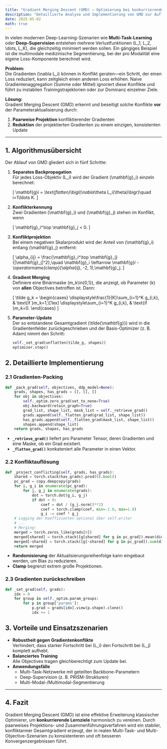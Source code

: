 ```yaml
---
title: "Gradient Merging Descent (GMD) – Optimierung bei konkurrierenden Lernzielen"
description: "Detaillierte Analyse und Implementierung von GMD zur Auflösung von Gradientenkonflikten im Multi-Objective- und Multi-Task-Learning."
date: 2025-05-02
math: true
---
```


In vielen modernen Deep-Learning-Szenarien wie **Multi-Task-Learning** oder **Deep-Supervision** entstehen mehrere Verlustfunktionen \(L_1, L_2, \dots, L_K\), die gleichzeitig minimiert werden sollen. Ein gängiges Beispiel ist die multimodale medizinische Segmentierung, bei der pro Modalität eine eigene Loss-Komponente berechnet wird. 

**Problem:**  
Die Gradienten \(\nabla L_i\) können in Konflikt geraten—ein Schritt, der einen Loss reduziert, kann zeitgleich einen anderen Loss erhöhen. Naive Gradientenaggregation (Summe oder Mittel) ignoriert diese Konflikte und führt zu instabilen Trainingstrajektorien oder zur Dominanz einzelner Ziele.

**Lösung:**  
Gradient Merging Descent (GMD) erkennt und beseitigt solche Konflikte **vor** der Parameteraktualisierung durch:

1. **Paarweise Projektion** konfliktierender Gradienten  
2. **Reduktion** der projektierten Gradienten zu einem einzigen, konsistenten Update  

---

## 1. Algorithmusübersicht

Der Ablauf von GMD gliedert sich in fünf Schritte:

1. **Separates Backpropagation**  
   Für jedes Loss-Objektiv \(L_i\) wird der Gradient \(\mathbf{g}_i\) einzeln berechnet:

   \[
   \mathbf{g}_i = \text{flatten}\bigl(\nabla_\theta L_i(\theta)\bigr)\quad i=1\ldots K.
   \]

2. **Konflikterkennung**  
   Zwei Gradienten \(\mathbf{g}_i\) und \(\mathbf{g}_j\) stehen im Konflikt, wenn

   \[
   \mathbf{g}_i^\top \mathbf{g}_j < 0.
   \]

3. **Konfliktprojektion**  
   Bei einem negativen Skalarprodukt wird der Anteil von \(\mathbf{g}_i\) entlang \(\mathbf{g}_j\) entfernt:

   \[
   \alpha_{ij} = \frac{\mathbf{g}_i^\top \mathbf{g}_j}{\|\mathbf{g}_j\|^2},\quad
   \mathbf{g}_i \leftarrow \mathbf{g}_i - \operatorname{clamp}(\alpha_{ij}, -2, 1)\,\mathbf{g}_j.
   \]

4. **Gradient Merging**  
   Definiere eine Binärmaske \(m_k\in\{0,1\}\), die anzeigt, ob Parameter \(k\) von **allen** Objectives betroffen ist. Dann:

   \[
   \tilde g_k = 
   \begin{cases}
     \displaystyle\frac{1}{K}\sum_{i=1}^K g_{i,k}, & \text{if }m_k=1,\\[1ex]
     \displaystyle\sum_{i=1}^K g_{i,k},        & \text{if }m_k=0.
   \end{cases}
   \]

5. **Parameter-Update**  
   Der so entstandene Gesamtgradient \(\tilde{\mathbf{g}}\) wird in die Gradientenfelder zurückgeschrieben und der Basis-Optimizer (z. B. Adam) nimmt den Schritt:

   ```python
   self._set_grad(unflatten(tilde_g, shapes))
   optimizer.step()
   ```

## 2. Detaillierte Implementierung

### 2.1 Gradienten-Packing

```python
def _pack_grad(self, objectives, ddp_model=None):
    grads, shapes, has_grads = [], [], []
    for obj in objectives:
        self._optim.zero_grad(set_to_none=True)
        obj.backward(retain_graph=True)
        grad_list, shape_list, mask_list = self._retrieve_grad()
        grads.append(self._flatten_grad(grad_list, shape_list))
        has_grads.append(self._flatten_grad(mask_list, shape_list))
        shapes.append(shape_list)
    return grads, shapes, has_grads
```

- **`_retrieve_grad()`** liefert pro Parameter Tensor, deren Gradienten und eine Maske, ob ein Grad existiert.
- **`_flatten_grad()`** konkateniert alle Parameter in einen Vektor.

### 2.2 Konfliktauflösung

```python
def _project_conflicting(self, grads, has_grads):
    shared = torch.stack(has_grads).prod(0).bool()
    pc_grad = copy.deepcopy(grads)
    for i, g_i in enumerate(pc_grad):
        for j, g_j in enumerate(grads):
            dot = torch.dot(g_i, g_j)
            if dot < 0:
                coef = dot / (g_j.norm()**2)
                coef = torch.clamp(coef, min=-2.0, max=1.0)
                g_i -= coef * g_j
    # Logging der Koeffizienten optional über self.writer
    # ...
    # Merging:
    merged = torch.zeros_like(grads[0])
    merged[shared] = torch.stack([g[shared] for g in pc_grad]).mean(dim=0)
    merged[~shared] = torch.stack([g[~shared] for g in pc_grad]).sum(dim=0)
    return merged
```

- **Randomisierung** der Aktualisierungsreihenfolge kann eingebaut werden, um Bias zu reduzieren.
- **Clamp** begrenzt extrem große Projektionen.

### 2.3 Gradienten zurückschreiben

```python
def _set_grad(self, grads):
    idx = 0
    for group in self._optim.param_groups:
        for p in group['params']:
            p.grad = grads[idx].view(p.shape).clone()
            idx += 1
```

## 3. Vorteile und Einsatzszenarien

- **Robustheit gegen Gradientenkonflikte**  
  Verhindert, dass starker Fortschritt bei \(L_i\) den Fortschritt bei \(L_j\) komplett aufhebt.
- **Balanciertes Training**  
  Alle Objectives tragen gleichberechtigt zum Update bei.
- **Anwendungsfälle**  
  - Multi-Task-Netzwerke mit geteilten Backbone-Parametern  
  - Deep-Supervision (z. B. PRISM-Strukturen)  
  - Multi-Modal-/Multimodal-Segmentierung  

---

## 4. Fazit

Gradient Merging Descent (GMD) ist eine effektive Erweiterung klassischer Optimierer, um **konkurrierende Lernziele** harmonisch zu vereinen. Durch paarweises Projektions- und Zusammenführungsverfahren wird ein stabiler, konfliktarmer Gesamtgradient erzeugt, der in realen Multi-Task- und Multi-Objective-Szenarien zu konsistenteren und oft besseren Konvergenzergebnissen führt.